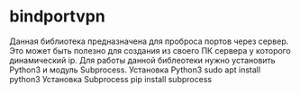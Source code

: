 # bindportvpn
Данная библиотека предназначена для проброса портов через сервер. Это может быть полезно для создания из своего ПК сервера у которого динамический ip.
Для работы данной библеотеки нужно установить Python3 и модуль Subprocess.
Установка Python3
sudo apt install python3
Установка Subprocess
pip install subprocess
